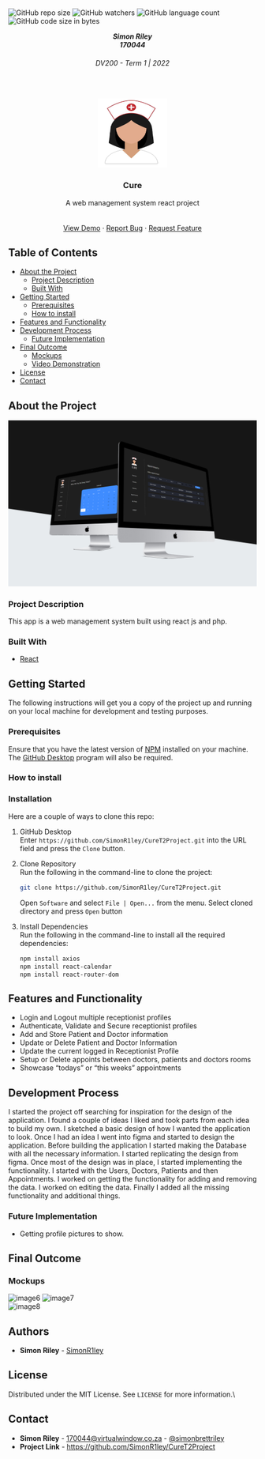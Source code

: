 
<!-- Repository Information & Links-->
<br />

![GitHub repo size](https://img.shields.io/github/repo-size/SimonR1ley/CureT2Project)
![GitHub watchers](https://img.shields.io/github/watchers/SimonR1ley/CureT2Project)
![GitHub language count](https://img.shields.io/github/languages/count/SimonR1ley/CureT2Project)
![GitHub code size in bytes](https://img.shields.io/github/languages/code-size/SimonR1ley/CureT2Project)


<!-- HEADER SECTION -->
<h5 align="center" style="padding:0;margin:0;">Simon Riley</h5>
<h5 align="center" style="padding:0;margin:0;">170044</h5>
<h6 align="center">DV200 - Term 1 | 2022</h6>
</br>
<p align="center">

  <a href="https://github.com/SimonR1ley/CureT2Project">
    <img src="images/NurseLogo.png" alt="Logo" width="140" height="140">
  </a>
  
  <h3 align="center">Cure</h3>

  <p align="center">
    A web management system react project<br>
    
   <br />
   <br />
   <a href="path/to/demonstration/video">View Demo</a>
    ·
    <a href="https://github.com/SimonR1ley/CureT2Project/issues">Report Bug</a>
    ·
    <a href="https://github.com/SimonR1ley/CureT2Project/issues">Request Feature</a>
</p>
<!-- TABLE OF CONTENTS -->

## Table of Contents

* [About the Project](#about-the-project)
  * [Project Description](#project-description)
  * [Built With](#built-with)
* [Getting Started](#getting-started)
  * [Prerequisites](#prerequisites)
  * [How to install](#how-to-install)
* [Features and Functionality](#features-and-functionality)
* [Development Process](#development-process)
   * [Future Implementation](#peer-reviews)
* [Final Outcome](#final-outcome)
    * [Mockups](#mockups)
    * [Video Demonstration](#video-demonstration)
* [License](#license)
* [Contact](#contact)

<!--PROJECT DESCRIPTION-->
## About the Project
<!-- header image of project -->
![image1](mockups/MockupOne.png)

### Project Description

This app is a web management system built using react js and php.

### Built With

* [React](https://reactjs.org/)

<!-- GETTING STARTED -->
<!-- Make sure to add appropriate information about what prerequesite technologies the user would need and also the steps to install your project on their own mashines -->
## Getting Started

The following instructions will get you a copy of the project up and running on your local machine for development and testing purposes.

### Prerequisites

Ensure that you have the latest version of [NPM](https://www.npmjs.com/) installed on your machine. The [GitHub Desktop](https://desktop.github.com/) program will also be required.

### How to install

### Installation
Here are a couple of ways to clone this repo:

1. GitHub Desktop </br>
Enter `https://github.com/SimonR1ley/CureT2Project.git` into the URL field and press the `Clone` button.

2. Clone Repository </br>
Run the following in the command-line to clone the project:
   ```sh
   git clone https://github.com/SimonR1ley/CureT2Project.git
   ```
    Open `Software` and select `File | Open...` from the menu. Select cloned directory and press `Open` button

3. Install Dependencies </br>
Run the following in the command-line to install all the required dependencies:
   ```
   npm install axios
   npm install react-calendar
   npm install react-router-dom
   ```


<!-- FEATURES AND FUNCTIONALITY-->
<!-- You can add the links to all of your imagery at the bottom of the file as references -->
## Features and Functionality

* Login and Logout multiple receptionist profiles
* Authenticate, Validate and Secure receptionist profiles
* Add and Store Patient and Doctor information 
* Update or Delete Patient and Doctor Information
* Update the current logged in Receptionist Profile
* Setup or Delete appoints between doctors, patients and doctors rooms
* Showcase “todays” or “this weeks” appointments 


<!-- DEVELOPMENT PROCESS -->
## Development Process

I started the project off searching for inspiration for the design of the application.
I found a couple of ideas I liked and took parts from each idea to build my own.
I sketched a basic design of how I wanted the application to look.
Once I had an idea I went into figma and started to design the application.
Before building the application I started making the Database with all the necessary information.
I started replicating the design from figma.
Once most of the design was in place, I started implementing the functionality.
I started with the Users, Doctors, Patients and then Appointments.
I worked on getting the functionality for adding and removing the data.
I worked on editing the data.
Finally I added all the missing functionality and additional things.


### Future Implementation
<!-- stipulate functionality and improvements that can be implemented in the future. -->

* Getting profile pictures to show.

<!-- MOCKUPS -->
## Final Outcome

### Mockups

![image6](mockups/MockupTwo.png)
![image7](mockups/MockupThree.png)
<br>
![image8](mockups/MockupFour.png)


<!-- AUTHORS -->
## Authors

* **Simon Riley** - [SimonR1ley](https://github.com/SimonR1ley)

<!-- LICENSE -->
## License

Distributed under the MIT License. See `LICENSE` for more information.\

<!-- LICENSE -->
## Contact

* **Simon Riley** - [170044@virtualwindow.co.za](170044@virtualwindow.co.za) - [@simonbrettriley](https://www.instagram.com/instagram_handle/) 
* **Project Link** - https://github.com/SimonR1ley/CureT2Project

